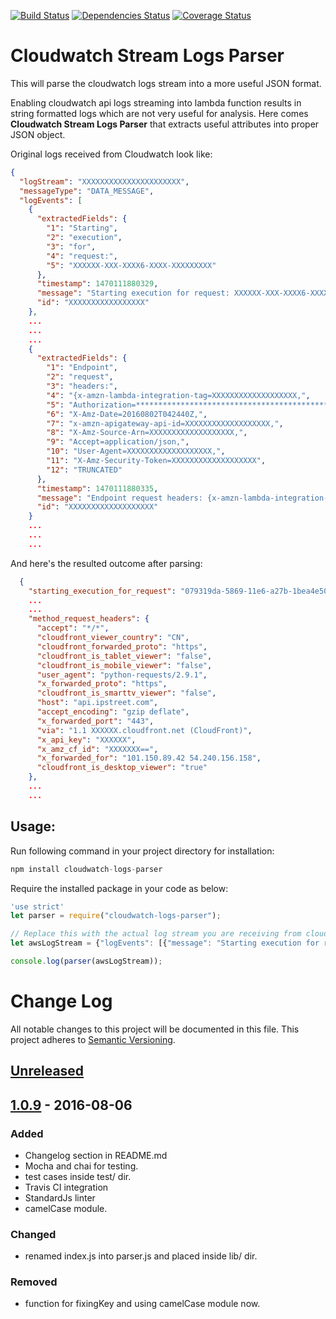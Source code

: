 [![Build Status](https://travis-ci.org/forkgeeks/cloudwatch-logs-parser.svg?branch=master)](https://travis-ci.org/forkgeeks/cloudwatch-logs-parser)
[![Dependencies Status](https://david-dm.org/forkgeeks/cloudwatch-logs-parser.svg)](https://david-dm.org/forkgeeks/cloudwatch-logs-parser)
[![Coverage Status](https://coveralls.io/repos/github/forkgeeks/cloudwatch-logs-parser/badge.svg?branch=master)](https://coveralls.io/github/forkgeeks/cloudwatch-logs-parser?branch=master)

# Cloudwatch Stream Logs Parser
This will parse the cloudwatch logs stream into a more useful JSON format.

Enabling cloudwatch api logs streaming into lambda function results in string formatted logs which are not very useful for analysis. Here comes **Cloudwatch Stream Logs Parser** that extracts useful attributes into proper JSON object.

Original logs received from Cloudwatch look like:


```json
{
  "logStream": "XXXXXXXXXXXXXXXXXXXXXX",
  "messageType": "DATA_MESSAGE",
  "logEvents": [
    {
      "extractedFields": {
        "1": "Starting",
        "2": "execution",
        "3": "for",
        "4": "request:",
        "5": "XXXXXX-XXX-XXXX6-XXXX-XXXXXXXXX"
      },
      "timestamp": 1470111880329,
      "message": "Starting execution for request: XXXXXX-XXX-XXXX6-XXXX-XXXXXXXXX",
      "id": "XXXXXXXXXXXXXXXXX"
    },
    ...
    ...
    ...
    {
      "extractedFields": {
        "1": "Endpoint",
        "2": "request",
        "3": "headers:",
        "4": "{x-amzn-lambda-integration-tag=XXXXXXXXXXXXXXXXXXX,",
        "5": "Authorization=************************************************************************************************************************************************************************************************************************************************************************************************************************98d71c,",
        "6": "X-Amz-Date=20160802T042440Z,",
        "7": "x-amzn-apigateway-api-id=XXXXXXXXXXXXXXXXXXX,",
        "8": "X-Amz-Source-Arn=XXXXXXXXXXXXXXXXXXX,",
        "9": "Accept=application/json,",
        "10": "User-Agent=XXXXXXXXXXXXXXXXXXX,",
        "11": "X-Amz-Security-Token=XXXXXXXXXXXXXXXXXXX",
        "12": "TRUNCATED"
      },
      "timestamp": 1470111880335,
      "message": "Endpoint request headers: {x-amzn-lambda-integration-tag=XXXXXXXXXXXXXXXXXXX, Authorization=XXXXXXXXXXXXXXXXXXX, X-Amz-Date=20160802T042440Z, x-amzn-apigateway-api-id=XXXXXXXXXXXXXXXXXXX, X-Amz-Source-Arn=XXXXXXXXXXXXXXXXXXX, Accept=application/json, User-Agent=AmazonAPIGateway_xxxx, X-Amz-Security-Token=XXXXXXXXXXXXXXXXXXX}",
      "id": "XXXXXXXXXXXXXXXXXXX"
    }
    ...
    ...
    ...
```  

And here's the resulted outcome after parsing:

```json
  {
    "starting_execution_for_request": "079319da-5869-11e6-a27b-1bea4e50c6ac",
    ...
    ...
    "method_request_headers": {
      "accept": "*/*",
      "cloudfront_viewer_country": "CN",
      "cloudfront_forwarded_proto": "https",
      "cloudfront_is_tablet_viewer": "false",
      "cloudfront_is_mobile_viewer": "false",
      "user_agent": "python-requests/2.9.1",
      "x_forwarded_proto": "https",
      "cloudfront_is_smarttv_viewer": "false",
      "host": "api.ipstreet.com",
      "accept_encoding": "gzip deflate",
      "x_forwarded_port": "443",
      "via": "1.1 XXXXXX.cloudfront.net (CloudFront)",
      "x_api_key": "XXXXXX",
      "x_amz_cf_id": "XXXXXXX==",
      "x_forwarded_for": "101.150.89.42 54.240.156.158",
      "cloudfront_is_desktop_viewer": "true"
    },
    ...
    ...
```    


## Usage:

Run following command in your project directory for installation:
```javascript
npm install cloudwatch-logs-parser
```

Require the installed package in your code as below:

```javascript
'use strict'
let parser = require("cloudwatch-logs-parser");

// Replace this with the actual log stream you are receiving from cloud watch. 
let awsLogStream = {"logEvents": [{"message": "Starting execution for request: XXXXXX-XXX-XXXX6-XXXX-XXXXXXXXX"}]}

console.log(parser(awsLogStream));
```

# Change Log
All notable changes to this project will be documented in this file.
This project adheres to [Semantic Versioning](http://semver.org/).

## [Unreleased]

## [1.0.9] - 2016-08-06

### Added
- Changelog section in README.md
- Mocha and chai for testing.
- test cases inside test/ dir.
- Travis CI integration
- StandardJs linter
- camelCase module.

### Changed
- renamed index.js into parser.js and placed inside lib/ dir.

### Removed
- function for fixingKey and using camelCase module now.

[Unreleased]: https://github.com/forkgeeks/cloudwatch-logs-parser/compare/v1.0.9...HEAD
[1.0.9]: https://github.com/olivierlacan/keep-a-changelog/compare/v1.0.0...v1.0.9
